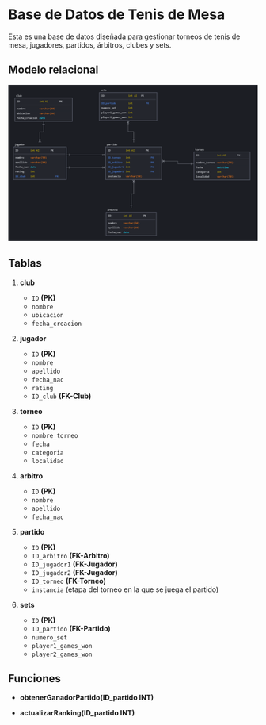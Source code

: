 # Base de Datos de Tenis de Mesa

Esta es una base de datos diseñada para gestionar torneos de tenis de mesa, jugadores, partidos, árbitros, clubes y sets. 

## Modelo relacional

![Modelo relacional](./modelo-relacional.PNG)

## Tablas

1. **club**

   - `ID` **(PK)**
   - `nombre`
   - `ubicacion`
   - `fecha_creacion`

2. **jugador**

   - `ID` **(PK)**
   - `nombre`
   - `apellido`
   - `fecha_nac`
   - `rating`
   - `ID_club` **(FK-Club)**

3. **torneo**

   - `ID` **(PK)**
   - `nombre_torneo`
   - `fecha`
   - `categoria`
   - `localidad`

4. **arbitro**

   - `ID` **(PK)**
   - `nombre`
   - `apellido`
   - `fecha_nac`

5. **partido**

   - `ID` **(PK)**
   - `ID_arbitro` **(FK-Arbitro)**
   - `ID_jugador1` **(FK-Jugador)**
   - `ID_jugador2` **(FK-Jugador)**
   - `ID_torneo` **(FK-Torneo)**
   - `instancia` (etapa del torneo en la que se juega el partido)

6. **sets**
   - `ID` **(PK)**
   - `ID_partido` **(FK-Partido)**
   - `numero_set`
   - `player1_games_won`
   - `player2_games_won`

## Funciones

- **obtenerGanadorPartido(ID_partido INT)**

- **actualizarRanking(ID_partido INT)**
